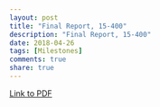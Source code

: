 ```yaml
---
layout: post
title: "Final Report, 15-400"
description: "Final Report, 15-400"
date: 2018-04-26
tags: [Milestones]
comments: true
share: true
---
```


[Link to PDF](/files/finalReport.pdf)

